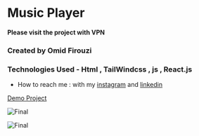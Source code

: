 # Music Player

**Please visit the project with VPN**

###  Created by Omid Firouzi


### Technologies Used - Html , TailWindcss , js , React.js



- How to reach me : with my 
[instagram](https://www.instagram.com/omid._web) and 
[linkedin](https://linkedin.com/in/omid-firouzi-9793a62a9)


[Demo Project](https://music-player-delta-coral.vercel.app/)


![Final](https://private-user-images.githubusercontent.com/155738053/378109804-334d595b-e1fe-49a9-a068-324c02e12f57.png?jwt=eyJhbGciOiJIUzI1NiIsInR5cCI6IkpXVCJ9.eyJpc3MiOiJnaXRodWIuY29tIiwiYXVkIjoicmF3LmdpdGh1YnVzZXJjb250ZW50LmNvbSIsImtleSI6ImtleTUiLCJleHAiOjE3MjkzNTkxNTYsIm5iZiI6MTcyOTM1ODg1NiwicGF0aCI6Ii8xNTU3MzgwNTMvMzc4MTA5ODA0LTMzNGQ1OTViLWUxZmUtNDlhOS1hMDY4LTMyNGMwMmUxMmY1Ny5wbmc_WC1BbXotQWxnb3JpdGhtPUFXUzQtSE1BQy1TSEEyNTYmWC1BbXotQ3JlZGVudGlhbD1BS0lBVkNPRFlMU0E1M1BRSzRaQSUyRjIwMjQxMDE5JTJGdXMtZWFzdC0xJTJGczMlMkZhd3M0X3JlcXVlc3QmWC1BbXotRGF0ZT0yMDI0MTAxOVQxNzI3MzZaJlgtQW16LUV4cGlyZXM9MzAwJlgtQW16LVNpZ25hdHVyZT04YTYxODQ0OTQ4ZGIyOTc2MDlmYWUwOTRlN2RkN2QzN2ZmMzc4NTI2YjQwNzMxY2E3NGVmNGEyNzk0OTEwY2RhJlgtQW16LVNpZ25lZEhlYWRlcnM9aG9zdCJ9.6GoibXQ0vwo5Wtty2CzjzXF1OhtZN625CYcKsi7-QC0)

![Final](https://private-user-images.githubusercontent.com/155738053/378109919-a4225a19-2fd9-435f-a1f6-65c03b928a47.png?jwt=eyJhbGciOiJIUzI1NiIsInR5cCI6IkpXVCJ9.eyJpc3MiOiJnaXRodWIuY29tIiwiYXVkIjoicmF3LmdpdGh1YnVzZXJjb250ZW50LmNvbSIsImtleSI6ImtleTUiLCJleHAiOjE3MjkzNTkxNzIsIm5iZiI6MTcyOTM1ODg3MiwicGF0aCI6Ii8xNTU3MzgwNTMvMzc4MTA5OTE5LWE0MjI1YTE5LTJmZDktNDM1Zi1hMWY2LTY1YzAzYjkyOGE0Ny5wbmc_WC1BbXotQWxnb3JpdGhtPUFXUzQtSE1BQy1TSEEyNTYmWC1BbXotQ3JlZGVudGlhbD1BS0lBVkNPRFlMU0E1M1BRSzRaQSUyRjIwMjQxMDE5JTJGdXMtZWFzdC0xJTJGczMlMkZhd3M0X3JlcXVlc3QmWC1BbXotRGF0ZT0yMDI0MTAxOVQxNzI3NTJaJlgtQW16LUV4cGlyZXM9MzAwJlgtQW16LVNpZ25hdHVyZT0yNTE1ZDM5ZDJlNTU5MmZlOGZhZTUwM2U1MjFiMGU4YmRlMWY1YjQ1MTM1OGMzYmRhZTFjYmRiODM0ODU1YjhmJlgtQW16LVNpZ25lZEhlYWRlcnM9aG9zdCJ9.CM5XdqDeCACm6F-F2tmVrNYmKTdBrllzhd6EAUE3VD8)
